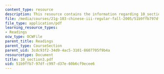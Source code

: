 ```yaml
---
content_type: resource
description: This resource contains the information regarding 10_section3.
file: /media/courses/21g-103-chinese-iii-regular-fall-2005/51b9ffb797dfc997d37e60b6cf9ecee6_MIT21G_103F05_10_3.pdf
file_type: application/pdf
learning_resource_types:
- Readings
ocw_type: OCWFile
parent_title: Readings
parent_type: CourseSection
parent_uid: 3cdc93f2-34d9-4ac5-3101-8607705f9b4a
resourcetype: Document
title: 10_section3.pdf
uid: 51b9ffb7-97df-c997-d37e-60b6cf9ecee6
---
```

